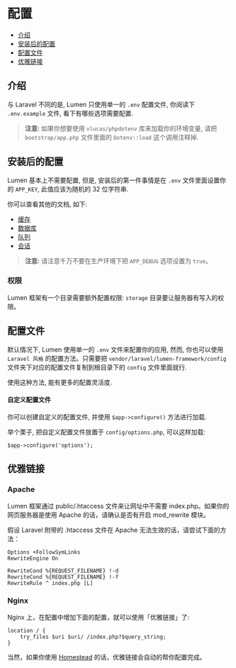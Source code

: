 # 配置

- [介绍](#introduction)
- [安装后的配置](#after-installation)
- [配置文件](#configuration-files)
- [优雅链接](#pretty-urls)

<a name="introduction"></a>
## 介绍


与 Laravel 不同的是, Lumen 只使用单一的 `.env`  配置文件, 你阅读下 `.env.example` 文件, 看下有哪些选项需要配置.

> **注意:** 如果你想要使用 `vlucas/phpdotenv` 库来加载你的环境变量, 请把 `bootstrap/app.php` 文件里面的 `Dotenv::load` 这个调用注释掉.

<a name="after-installation"></a>
## 安装后的配置

Lumen 基本上不需要配置, 但是, 安装后的第一件事情是在 `.env` 文件里面设置你的 `APP_KEY`, 此值应该为随机的 32 位字符串.

你可以查看其他的文档, 如下:

- [缓存](/docs/cache#configuration)
- [数据库](/docs/database#configuration)
- [队列](/docs/queues#configuration)
- [会话](/docs/session#configuration)


> **注意:** 请注意千万不要在生产环境下把 `APP_DEBUG` 选项设置为 `true`。

<a name="permissions"></a>
### 权限

Lumen 框架有一个目录需要额外配置权限: `storage` 目录要让服务器有写入的权限。

<a name="configuration-files"></a>
## 配置文件

默认情况下, Lumen 使用单一的 `.env` 文件来配置你的应用, 然而, 你也可以使用 `Laravel 风格` 的配置方法。只需要把 `vendor/laravel/lumen-framework/config` 文件夹下对应的配置文件复制到根目录下的 `config` 文件里面就行. 

使用这种方法, 能有更多的配置灵活度. 

#### 自定义配置文件

你可以创建自定义的配置文件, 并使用 `$app->configure()` 方法进行加载. 

举个栗子, 把自定义配置文件放置于 `config/options.php`, 可以这样加载:

	$app->configure('options');

<a name="pretty-urls"></a>

## 优雅链接

### Apache

Lumen 框架通过 public/.htaccess 文件来让网址中不需要 index.php。如果你的网页服务器是使用 Apache 的话，请确认是否有开启 mod_rewrite 模块。

假设 Laravel 附带的 .htaccess 文件在 Apache 无法生效的话，请尝试下面的方法：

    Options +FollowSymLinks
    RewriteEngine On

    RewriteCond %{REQUEST_FILENAME} !-d
    RewriteCond %{REQUEST_FILENAME} !-f
    RewriteRule ^ index.php [L]

### Nginx

Nginx 上，在配置中增加下面的配置，就可以使用「优雅链接」了: 

    location / {
        try_files $uri $uri/ /index.php?$query_string;
    }

当然，如果你使用 [Homestead](http://laravel.com/docs/homestead) 的话，优雅链接会自动的帮你配置完成。
